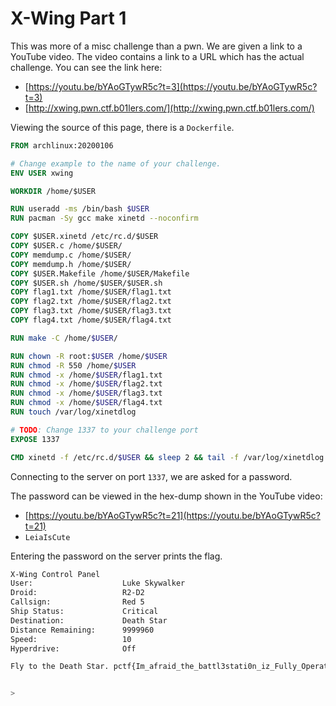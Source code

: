 [](ctf=b01lers-ctf-2020)
[](type=pwn)
[](tags=misc)
[](tools=)

# X-Wing Part 1

This was more of a misc challenge than a pwn.
We are given a link to a YouTube video. The video contains a link to a URL
which has the actual challenge. You can see the link here:

- [https://youtu.be/bYAoGTywR5c?t=3](https://youtu.be/bYAoGTywR5c?t=3)
- [http://xwing.pwn.ctf.b01lers.com/](http://xwing.pwn.ctf.b01lers.com/)

Viewing the source of this page, there is a `Dockerfile`.

```Dockerfile
FROM archlinux:20200106

# Change example to the name of your challenge.
ENV USER xwing

WORKDIR /home/$USER

RUN useradd -ms /bin/bash $USER
RUN pacman -Sy gcc make xinetd --noconfirm

COPY $USER.xinetd /etc/rc.d/$USER
COPY $USER.c /home/$USER/
COPY memdump.c /home/$USER/
COPY memdump.h /home/$USER/
COPY $USER.Makefile /home/$USER/Makefile
COPY $USER.sh /home/$USER/$USER.sh
COPY flag1.txt /home/$USER/flag1.txt
COPY flag2.txt /home/$USER/flag2.txt
COPY flag3.txt /home/$USER/flag3.txt
COPY flag4.txt /home/$USER/flag4.txt

RUN make -C /home/$USER/

RUN chown -R root:$USER /home/$USER
RUN chmod -R 550 /home/$USER
RUN chmod -x /home/$USER/flag1.txt
RUN chmod -x /home/$USER/flag2.txt
RUN chmod -x /home/$USER/flag3.txt
RUN chmod -x /home/$USER/flag4.txt
RUN touch /var/log/xinetdlog

# TODO: Change 1337 to your challenge port
EXPOSE 1337

CMD xinetd -f /etc/rc.d/$USER && sleep 2 && tail -f /var/log/xinetdlog
```

Connecting to the server on port `1337`, we are asked for a password.

The password can be viewed in the hex-dump shown in the YouTube video:

- [https://youtu.be/bYAoGTywR5c?t=21](https://youtu.be/bYAoGTywR5c?t=21)
- `LeiaIsCute`

Entering the password on the server prints the flag.

```sh
X-Wing Control Panel
User:                    Luke Skywalker
Droid:                   R2-D2
Callsign:                Red 5
Ship Status:             Critical
Destination:             Death Star
Distance Remaining:      9999960
Speed:                   10
Hyperdrive:              Off

Fly to the Death Star. pctf{Im_afraid_the_battl3stati0n_iz_Fully_Operational...}


> 
```
```
